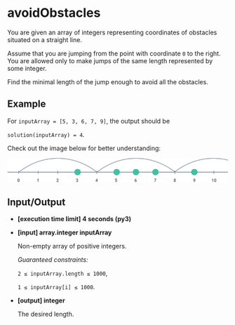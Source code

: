 # avoidObstacles

You are given an array of integers representing coordinates of obstacles situated on a straight line.

Assume that you are jumping from the point with coordinate `0` to the right. You are allowed only to make jumps of the same length represented by some integer.

Find the minimal length of the jump enough to avoid all the obstacles.

## Example

For `inputArray = [5, 3, 6, 7, 9]`, the output should be

`solution(inputArray) = 4`.

Check out the image below for better understanding:

![Avoid obstacles](../../../assets%20(dont%20delete)/arcade-intro-22.png)

## Input/Output

- **[execution time limit] 4 seconds (py3)**

- **[input] array.integer inputArray**

	Non-empty array of positive integers.

	*Guaranteed constraints:*

	`2 ≤ inputArray.length ≤ 1000`,

	`1 ≤ inputArray[i] ≤ 1000`.

- **[output] integer**

	The desired length.
